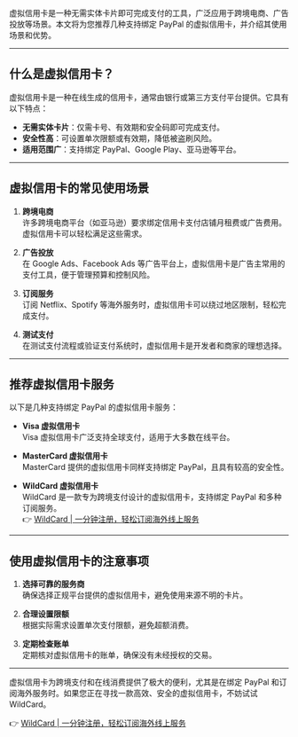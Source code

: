 虚拟信用卡是一种无需实体卡片即可完成支付的工具，广泛应用于跨境电商、广告投放等场景。本文将为您推荐几种支持绑定 PayPal 的虚拟信用卡，并介绍其使用场景和优势。

---

## 什么是虚拟信用卡？

虚拟信用卡是一种在线生成的信用卡，通常由银行或第三方支付平台提供。它具有以下特点：
- **无需实体卡片**：仅需卡号、有效期和安全码即可完成支付。
- **安全性高**：可设置单次限额或有效期，降低被盗刷风险。
- **适用范围广**：支持绑定 PayPal、Google Play、亚马逊等平台。

---

## 虚拟信用卡的常见使用场景

1. **跨境电商**  
   许多跨境电商平台（如亚马逊）要求绑定信用卡支付店铺月租费或广告费用。虚拟信用卡可以轻松满足这些需求。

2. **广告投放**  
   在 Google Ads、Facebook Ads 等广告平台上，虚拟信用卡是广告主常用的支付工具，便于管理预算和控制风险。

3. **订阅服务**  
   订阅 Netflix、Spotify 等海外服务时，虚拟信用卡可以绕过地区限制，轻松完成支付。

4. **测试支付**  
   在测试支付流程或验证支付系统时，虚拟信用卡是开发者和商家的理想选择。

---

## 推荐虚拟信用卡服务

以下是几种支持绑定 PayPal 的虚拟信用卡服务：

- **Visa 虚拟信用卡**  
  Visa 虚拟信用卡广泛支持全球支付，适用于大多数在线平台。

- **MasterCard 虚拟信用卡**  
  MasterCard 提供的虚拟信用卡同样支持绑定 PayPal，且具有较高的安全性。

- **WildCard 虚拟信用卡**  
  WildCard 是一款专为跨境支付设计的虚拟信用卡，支持绑定 PayPal 和多种订阅服务。  
  👉 [WildCard | 一分钟注册，轻松订阅海外线上服务](https://bit.ly/bewildcard)

---

## 使用虚拟信用卡的注意事项

1. **选择可靠的服务商**  
   确保选择正规平台提供的虚拟信用卡，避免使用来源不明的卡片。

2. **合理设置限额**  
   根据实际需求设置单次支付限额，避免超额消费。

3. **定期检查账单**  
   定期核对虚拟信用卡的账单，确保没有未经授权的交易。

---

虚拟信用卡为跨境支付和在线消费提供了极大的便利，尤其是在绑定 PayPal 和订阅海外服务时。如果您正在寻找一款高效、安全的虚拟信用卡，不妨试试 WildCard。

👉 [WildCard | 一分钟注册，轻松订阅海外线上服务](https://bit.ly/bewildcard)